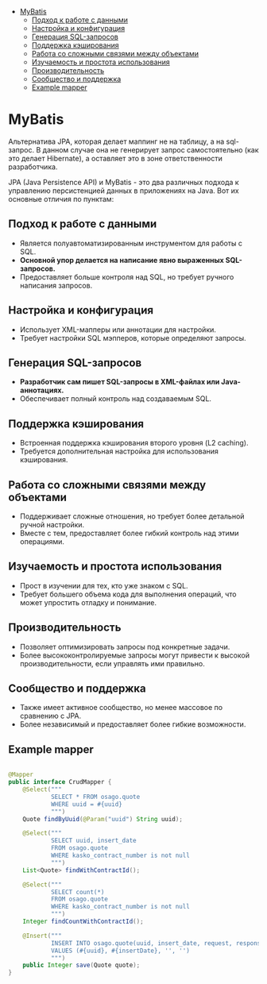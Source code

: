 <!-- TOC -->
* [MyBatis](#mybatis)
  * [Подход к работе с данными](#подход-к-работе-с-данными)
  * [Настройка и конфигурация](#настройка-и-конфигурация)
  * [Генерация SQL-запросов](#генерация-sql-запросов)
  * [Поддержка кэширования](#поддержка-кэширования)
  * [Работа со сложными связями между объектами](#работа-со-сложными-связями-между-объектами)
  * [Изучаемость и простота использования](#изучаемость-и-простота-использования)
  * [Производительность](#производительность)
  * [Сообщество и поддержка](#сообщество-и-поддержка)
  * [Example mapper](#example-mapper)
<!-- TOC -->

# MyBatis

Альтернатива JPA, которая делает маппинг не на таблицу, а на sql-запрос.
В данном случае она не генерирует запрос самостоятельно (как это делает Hibernate), а оставляет это в зоне
ответственности разработчика.

JPA (Java Persistence API) и MyBatis - это два различных подхода к управлению персистенцией данных в приложениях на
Java. Вот их основные отличия по пунктам:

## Подход к работе с данными

* Является полуавтоматизированным инструментом для работы с SQL.
* **Основной упор делается на написание явно выраженных SQL-запросов.**
* Предоставляет больше контроля над SQL, но требует ручного написания запросов.

## Настройка и конфигурация

* Использует XML-мапперы или аннотации для настройки.
* Требует настройки SQL мэпперов, которые определяют запросы.

## Генерация SQL-запросов

* **Разработчик сам пишет SQL-запросы в XML-файлах или Java-аннотациях.**
* Обеспечивает полный контроль над создаваемым SQL.

## Поддержка кэширования

* Встроенная поддержка кэширования второго уровня (L2 caching).
* Требуется дополнительная настройка для использования кэширования.

## Работа со сложными связями между объектами

* Поддерживает сложные отношения, но требует более детальной ручной настройки.
* Вместе с тем, предоставляет более гибкий контроль над этими операциями.

## Изучаемость и простота использования

* Прост в изучении для тех, кто уже знаком с SQL.
* Требует большего объема кода для выполнения операций, что может упростить отладку и понимание.

## Производительность

* Позволяет оптимизировать запросы под конкретные задачи.
* Более высококонтролируемые запросы могут привести к высокой производительности, если управлять ими правильно.

## Сообщество и поддержка

* Также имеет активное сообщество, но менее массовое по сравнению с JPA.
* Более независимый и предоставляет более гибкие возможности.

## Example mapper

```java

@Mapper
public interface CrudMapper {
    @Select("""
            SELECT * FROM osago.quote
            WHERE uuid = #{uuid}
            """)
    Quote findByUuid(@Param("uuid") String uuid);

    @Select("""
            SELECT uuid, insert_date
            FROM osago.quote
            WHERE kasko_contract_number is not null
            """)
    List<Quote> findWithContractId();

    @Select("""
            SELECT count(*)
            FROM osago.quote
            WHERE kasko_contract_number is not null
            """)
    Integer findCountWithContractId();

    @Insert("""
            INSERT INTO osago.quote(uuid, insert_date, request, response)
            VALUES (#{uuid}, #{insertDate}, '', '')
            """)
    public Integer save(Quote quote);
}
```
